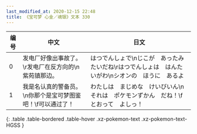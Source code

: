 ```yaml
---
last_modified_at: 2020-12-15 22:48
title: 《宝可梦 心金／魂银》文本 330
---
```

| 编号 | 中文 | 日文 |
| ---- | ---- | ---- |
| 0 | 发电厂好像出事故了。\r发电厂在反方向的\n紫苑镇那边。 | はつでんしょで\nじこが　あったみたいだね\rはつでんしょは　はんたいがわ\nシオンの　ほうに　あるよ |
| 1 | 我是名认真的警备员。\n你那个是宝可梦图鉴吧！\f可以通过了！ | わたしは　まじめな　けいびいん\nそれは　ポケモンずかん　だね！\fとおって　よしっ！ |
{: .table .table-bordered .table-hover .xz-pokemon-text .xz-pokemon-text-HGSS }